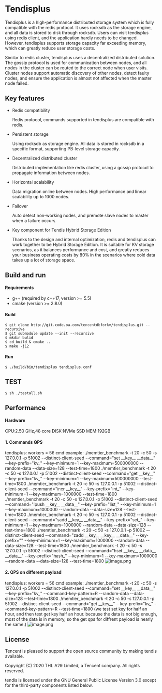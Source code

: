 # Tendisplus

Tendisplus is a high-performance distributed storage system which is fully compatible with the redis protocol. It uses rocksdb as the storage engine, and all data is stored to disk through rocksdb. Users can visit tendisplus using redis client, and the application hardly needs to be changed. However, tendisplus supports storage capacity far exceeding memory, which can greatly reduce user storage costs.

Similar to redis cluster, tendisplus uses a decentralized distributed solution. The gossip protocol is used for communication between nodes, and all nodes in the cluster can be routed to the correct node when user visits. Cluster nodes support automatic discovery of other nodes, detect faulty nodes, and ensure the application is almost not affected when the master node failed.

## Key features
- Redis compatibility
  
  Redis protocol, commands supported in tendisplus are compatible with redis.

- Persistent storage
  
  Using rocksdb as storage engine. All data is stored in rocksdb in a specific format, supporting PB-level storage capacity.

- Decentralized distributed cluster
  
  Distributed implementation like redis cluster, using a gossip protocol to propagate information between nodes.

- Horizontal scalability
  
  Data migration online between nodes. High performance and linear scalability up to 1000 nodes.

- Failover
  
  Auto detect non-working nodes, and premote slave nodes to master when a failure occurs. 
  
- Key component for Tendis Hybrid Storage Edition 
  
  Thanks to the design and internal optimization, redis and tendisplus can work together to be 
  Hybrid Storage Edition. It is suitable for KV storage scenarios, as it balances performance and cost, and greatly reduces your business operating costs by 80% in the scenarios where cold data takes up a lot of storage space. 


## Build and run

#### Requirements

* g++ (required by c++17, version >= 5.5)
* cmake (version >= 2.8.0)

#### Build

```
$ git clone http://git.code.oa.com/tencentdbforkv/tendisplus.git --recursive
$ git submodule update --init --recursive
$ mkdir bulid
$ cd build & cmake ..
$ make -j12
```

#### Run
```
$ ./build/bin/tendisplus tendisplus.conf
```

## TEST
```
$ sh ./testall.sh
```

## Performance

#### Hardware
CPU:2.50 GHz,48 core
DISK:NVMe SSD
MEM:192GB

#### 1. Commands QPS
tendisplus: workers = 56
cmd example:
./memtier_benchmark -t 20 -c 50 -s 127.0.0.1 -p 51002 --distinct-client-seed --command="set \_\_key__ \_\_data__" --key-prefix="kv_" --key-minimum=1 --key-maximum=500000000 --random-data --data-size=128 --test-time=1800
./memtier_benchmark -t 20 -c 50 -s 127.0.0.1 -p 51002 --distinct-client-seed --command="get \_\_key__" --key-prefix="kv_" --key-minimum=1 --key-maximum=500000000 --test-time=1800
./memtier_benchmark -t 20 -c 50 -s 127.0.0.1 -p 51002 --distinct-client-seed --command="incr \_\_key__" --key-prefix="int_" --key-minimum=1 --key-maximum=1000000 --test-time=1800
./memtier_benchmark -t 20 -c 50 -s 127.0.0.1 -p 51002 --distinct-client-seed --command="lpush \_\_key__ \_\_data__" --key-prefix="list_" --key-minimum=1 --key-maximum=1000000 --random-data --data-size=128 --test-time=1800
./memtier_benchmark -t 20 -c 50 -s 127.0.0.1 -p 51002 --distinct-client-seed --command="sadd \_\_key__ \_\_data__" --key-prefix="set_" --key-minimum=1 --key-maximum=1000000 --random-data --data-size=128 --test-time=1800
./memtier_benchmark -t 20 -c 50 -s 127.0.0.1 -p 51002 --distinct-client-seed --command="zadd \_\_key__ \_\_key__ \_\_data__" --key-prefix="" --key-minimum=1 --key-maximum=1000000 --random-data --data-size=128 --test-time=1800
./memtier_benchmark -t 20 -c 50 -s 127.0.0.1 -p 51002 --distinct-client-seed --command="hset \_\_key__ \_\_data__ \_\_data__" --key-prefix="hash_" --key-minimum=1 --key-maximum=1000000 --random-data --data-size=128 --test-time=1800
![image.png](/uploads/9E5C0BE69C29483584A689EFAB9DACC0/image.png)

#### 2. QPS on different payload
tendisplus: workers = 56
cmd example:
./memtier_benchmark -t 20 -c 50 -s 127.0.0.1 -p 51002 --distinct-client-seed --command="set \_\_key__ \_\_data__" --key-prefix="kv_" --command-key-pattern=R --random-data --data-size=128 --test-time=1800
./memtier_benchmark -t 20 -c 50 -s 127.0.0.1 -p 51002 --distinct-client-seed --command="get \_\_key__" --key-prefix="kv_" --command-key-pattern=R --test-time=1800
(we test set key for half an hour, and then test get key half an hour. because the data is not big enough, most of the data is in memory, so the get qps for diffrent payload is nearly the same.)
![image.png](/uploads/B458C03FE6AF4294A647098C56033B24/image.png)

## License
Tencent is pleased to support the open source community by making tendis available. 

Copyright (C) 2020 THL A29 Limited, a Tencent company.  All rights reserved. 

tendis is licensed under the GNU General Public License Version 3.0 except for the third-party components listed below. 

